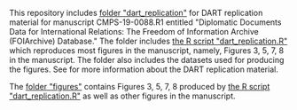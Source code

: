 This repository includes [folder "dart_replication"](dart_replication/) for DART replication material for manuscript CMPS-19-0088.R1 entitled "Diplomatic Documents Data for International Relations: The Freedom of Information Archive (FOIArchive) Database." The folder includes [the R script "dart_replication.R"](dart_replication.R) which reproduces most figures in the manuscript, namely, Figures 3, 5, 7, 8 in the manuscript. The folder also includes the datasets used for producing the figures. See for more information about the DART replication material. 

The [folder "figures"](figures/) contains Figures 3, 5, 7, 8 produced by [the R script "dart_replication.R"](dart_replication/dart_replication.R) as well as other figures in the manuscript. 
